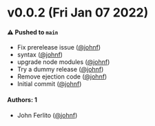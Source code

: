 # v0.0.2 (Fri Jan 07 2022)

#### ⚠️ Pushed to `main`

- Fix prerelease issue ([@johnf](https://github.com/johnf))
- syntax ([@johnf](https://github.com/johnf))
- upgrade node modules ([@johnf](https://github.com/johnf))
- Try a dummy release ([@johnf](https://github.com/johnf))
- Remove ejection code ([@johnf](https://github.com/johnf))
- Initial commit ([@johnf](https://github.com/johnf))

#### Authors: 1

- John Ferlito ([@johnf](https://github.com/johnf))
